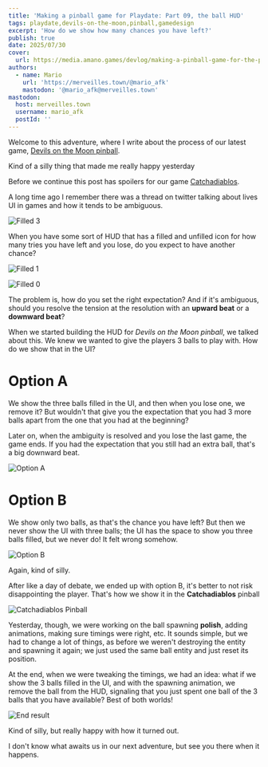 ```yaml
---
title: 'Making a pinball game for Playdate: Part 09, the ball HUD'
tags: playdate,devils-on-the-moon,pinball,gamedesign
excerpt: 'How do we show how many chances you have left?'
publish: true
date: 2025/07/30
cover:
  url: https://media.amano.games/devlog/making-a-pinball-game-for-the-playdate-part-09-the-balls-hud/end-result.gif
authors:
  - name: Mario
    url: 'https://merveilles.town/@mario_afk'
    mastodon: '@mario_afk@merveilles.town'
mastodon:
  host: merveilles.town
  username: mario_afk
  postId: ''
---
```


Welcome to this adventure, where I write about the process of our latest game, [Devils on the Moon pinball](https://play.date/games/devils-on-the-moon-pinball/).

Kind of a silly thing that made me really happy yesterday

Before we continue this post has spoilers for our game [Catchadiablos](https://play.date/games/catchadiablos/).

A long time ago I remember there was a thread on twitter talking about lives UI in games and how it tends to be ambiguous.

![Filled 3](https://media.amano.games/devlog/making-a-pinball-game-for-the-playdate-part-09-the-balls-hud/filled-3.png)

When you have some sort of HUD that has a filled and unfilled icon for how many tries you have left and you lose, do you expect to have another chance?

![Filled 1](https://media.amano.games/devlog/making-a-pinball-game-for-the-playdate-part-09-the-balls-hud/filled-1.png)

![Filled 0](https://media.amano.games/devlog/making-a-pinball-game-for-the-playdate-part-09-the-balls-hud/filled-0.png)

The problem is, how do you set the right expectation? And if it's ambiguous, should you resolve the tension at the resolution with an **upward beat** or a **downward beat**?

When we started building the HUD for _Devils on the Moon pinball_, we talked about this. We knew we wanted to give the players 3 balls to play with. How do we show that in the UI?

# Option A

We show the three balls filled in the UI, and then when you lose one, we remove it? But wouldn't that give you the expectation that you had 3 more balls apart from the one that you had at the beginning?

Later on, when the ambiguity is resolved and you lose the last game, the game ends. If you had the expectation that you still had an extra ball, that's a big downward beat.

![Option A](https://media.amano.games/devlog/making-a-pinball-game-for-the-playdate-part-09-the-balls-hud/option-a.png)

# Option B

We show only two balls, as that's the chance you have left? But then we never show the UI with three balls; the UI has the space to show you three balls filled, but we never do! It felt wrong somehow.

![Option B](https://media.amano.games/devlog/making-a-pinball-game-for-the-playdate-part-09-the-balls-hud/option-b.png)

Again, kind of silly.

After like a day of debate, we ended up with option B, it's better to not risk disappointing the player. That's how we show it in the **Catchadiablos** pinball

![Catchadiablos Pinball](https://media.amano.games/devlog/making-a-pinball-game-for-the-playdate-part-09-the-balls-hud/playdate-20250730-131927-export%201.gif)

Yesterday, though, we were working on the ball spawning **polish**, adding animations, making sure timings were right, etc. It sounds simple, but we had to change a lot of things, as before we weren't destroying the entity and spawning it again; we just used the same ball entity and just reset its position.

At the end, when we were tweaking the timings, we had an idea: what if we show the 3 balls filled in the UI, and with the spawning animation, we remove the ball from the HUD, signaling that you just spent one ball of the 3 balls that you have available? Best of both worlds!

![End result](https://media.amano.games/devlog/making-a-pinball-game-for-the-playdate-part-09-the-balls-hud/end-result.gif)

Kind of silly, but really happy with how it turned out.

I don't know what awaits us in our next adventure, but see you there when it happens.

